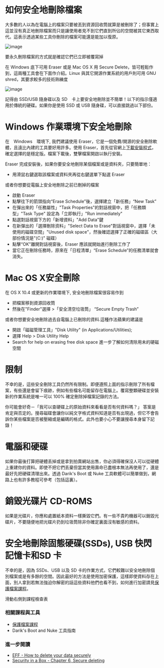 如何安全地刪除檔案
===============

大多數的人以為在電腦上的檔案只要被丟到資源回收筒就算是被刪除了；但事實上這並沒有真正地刪除檔案而只是讓使用者見不到它們直到所佔的空間被其它東西取代。這表示透過某些工具你刪除的檔案可能還是能加以復原。

![image](deleting1.png)

要永久刪除檔案的方式就是確認它們已立即被覆寫掉

在 Windows 底下可用 Eraser 或是 Mac OS X 用 Secure Delete，皆可輕鬆作到，這兩種工具會在下面作介紹。Linux 與其它開源作業系統的用戶則可用 GNU shred，其要求較多的技術熟練度

![image](deleting2.png)

記得由 SSD/USB 隨身碟以及 SD　卡上要安全地刪除並不簡單！以下的指示僅適用於傳統的硬碟。如果你是使用 SSD 或 USB 隨身碟，可以直接跳過以下部份。

Windows 作業環境下安全地刪除
==========================

在　Windows　環境下, 我們建議使用 Eraser，它是一個免費/開源的安全刪除軟體，且遠比內建的工具要好用許多。使用 Eraser，首先從官網上[下載安裝程式](http://eraser.heidi.ie/download.php)，確定選擇的是穩定版。檔案下載後，雙擊檔案開啟以執行安裝。

Eraser 完成安裝後，如果你要安全地刪除某個檔案或是資料夾，只要簡單地：
- 用滑鼠右鍵選取該檔案或資料夾再從右鍵選單下點選 Eraser 

或者你想要從電腦上安全地刪除之前已刪掉的檔案
- 啟動 Eraser
- 點擊往下的箭頭指向“Erase Schedule”後，選擇建立「新任務」“New Task”
- 在彈出來的「任務屬性」"Task Properties"的對話視窗中，把「任務類型」"Task Type" 設定為「立即執行」"Run immediately"
- 點選對話視窗下方的「新增資料」"Add Data"鍵 
- 在新彈出的「選擇刪除资料」"Select Data to Erase"對話視窗中，選擇「未使用的磁碟空間」"Unused disk space"，然後確認選擇了正確的磁碟區（大部份情況是"(C:)" 磁碟）
- 點擊“OK"離開對話視窗後，Eraser 應該就開始進行刪除工作了
- 當它正在刪除任務時，原來在「日程清單」“Erase Schedule”的任務清單就會消失。

Mac OS X安全刪除
==================

在 OS X 10.4 或更新的作業環境下, 安全地刪除檔案很容易作到
- 把檔案移到資源回收筒
- 然後在"Finder"選擇 >「安全清空垃圾筒」 “Secure Empty Trash”

或者你想要安全地刪除過去自電腦上已刪除的資料.這種作法蘋果的建議是
- 開啟「磁磁管理工具」"Disk Utility" (in Applications/Utilities);
- 選擇 Help > Disk Utility Help
- Search for help on erasing free disk space 進一步了解如何清除用未的硬磁空間

限制
======

不幸的是，這些安全刪除工具仍然所有限制。即便遵照上面的指示刪除了所有檔案，有些還是會留下痕跡，例如有些檔名可能留存在電腦上。覆寫整顆硬碟並安裝新的作業系統是唯一可以 100% 確定刪除掉檔案記錄的方法。

你可能會好奇－「我可以查硬碟上的原始資料來看看是否有何資料嗎？」 答案是肯定與否定的。搜尋磁碟會讓你以純文字格式資料知道是否有出現過，但它不會告訴你某些檔案是否被壓縮或是編碼的格式。此外也要小心不要讓搜尋本身留下記錄！

電腦和硬碟
===========

如果你最後打算把硬體丢掉或是拿到拍賣網站出售，你必須得確保沒人可以從硬體上重建你的資料。即使不把它們丢棄但當其使用壽命已盡根本無法再使用了，還是最好先把硬碟清理出來。透過 Darik's Boot 或 Nuke 工具軟體可以簡單做到，網路上也有許多教程可參考（包括這裏）。

銷毀光碟片 CD-ROMS
================

如果是光碟片，你應和處置紙本資料一樣撕毀它們。有一些不貴旳機器可以銷毀光碟片，不要隨便地把光碟片扔到垃圾筒除非你確定裏面沒有敏感的資料。

安全地刪除固態硬碟(SSDs), USB 快閃記憶卡和SD 卡
=========================================

不幸的是，因為 SSDs、USB 以及 SD 卡的作業方式，它們較難以安全地刪除個別檔案或是有多餘的空間。因此最好的方法是使用加密保護，這樣即使資料存在上面，別人拿到若無法強迫你解密的話這些資料他們也看不到，如何進行加密請見[保護檔案課程](umbrella://lesson/protecting-files)。

滑動右側到課程檢查表

### 相關課程與工具
- [保護檔案課程](umbrella://lesson/protecting-files)
- Darik's Boot and Nuke 工具指南

### 進一步閱讀
- [EFF - How to delete your data securely](https://ssd.eff.org/en/module/how-delete-your-data-securely)
- [Security in a Box - Chapter 6, Secure deleting](https://securityinabox.org/chapter-6)
